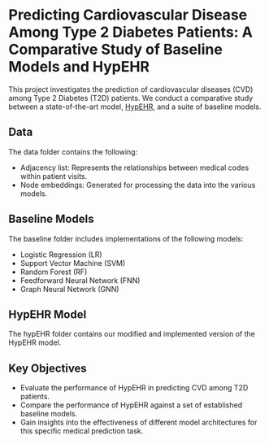 # Predicting Cardiovascular Disease Among Type 2 Diabetes Patients: A Comparative Study of Baseline Models and HypEHR

This project investigates the prediction of cardiovascular diseases (CVD) among Type 2 Diabetes (T2D) patients. We conduct a comparative study between a state-of-the-art model, [HypEHR](https://pmc.ncbi.nlm.nih.gov/articles/PMC10283128/), and a suite of baseline models.

## Data

The data folder contains the following:

- Adjacency list: Represents the relationships between medical codes within patient visits.
- Node embeddings: Generated for processing the data into the various models.
## Baseline Models

The baseline folder includes implementations of the following models:

- Logistic Regression (LR)
- Support Vector Machine (SVM)
- Random Forest (RF)
- Feedforward Neural Network (FNN)
- Graph Neural Network (GNN)
## HypEHR Model

The hypEHR folder contains our modified and implemented version of the HypEHR model.

## Key Objectives

- Evaluate the performance of HypEHR in predicting CVD among T2D patients.
- Compare the performance of HypEHR against a set of established baseline models.
- Gain insights into the effectiveness of different model architectures for this specific medical prediction task.

